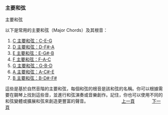 ﻿---
---
<h3>主要和弦</h3>主要和弦

以下是常用的主要和弦（Major Chords）及其根音：

1. [C 主要和弦：C-E-G]()
1. [D 主要和弦：D-F#-A]()
1. [E 主要和弦：E-G#-B]()
1. [F 主要和弦：F-A-C]()
1. [G 主要和弦：G-B-D]()
1. [A 主要和弦：A-C#-E]()
1. [B 主要和弦：B-D#-F#]()

這些是基於自然音階的主要和弦，每個和弦的根音是該和弦的名稱。你可以根據需要在鋼琴上找到這些音，並進行和弦演奏或音樂創作。記住，你也可以使用不同的和弦變體或擴展和弦來創造更豐富的聲音。
&nbsp;&nbsp;&nbsp;&nbsp;&nbsp;&nbsp;&nbsp;&nbsp;&nbsp;&nbsp;&nbsp;&nbsp;
&nbsp;&nbsp;&nbsp;&nbsp;&nbsp;&nbsp;&nbsp;&nbsp;&nbsp;&nbsp;&nbsp;&nbsp;
[上一頁](Cords)
&nbsp;&nbsp;&nbsp;&nbsp;&nbsp;&nbsp;&nbsp;&nbsp;&nbsp;&nbsp;&nbsp;&nbsp;
[下一頁](C-MainCord)
